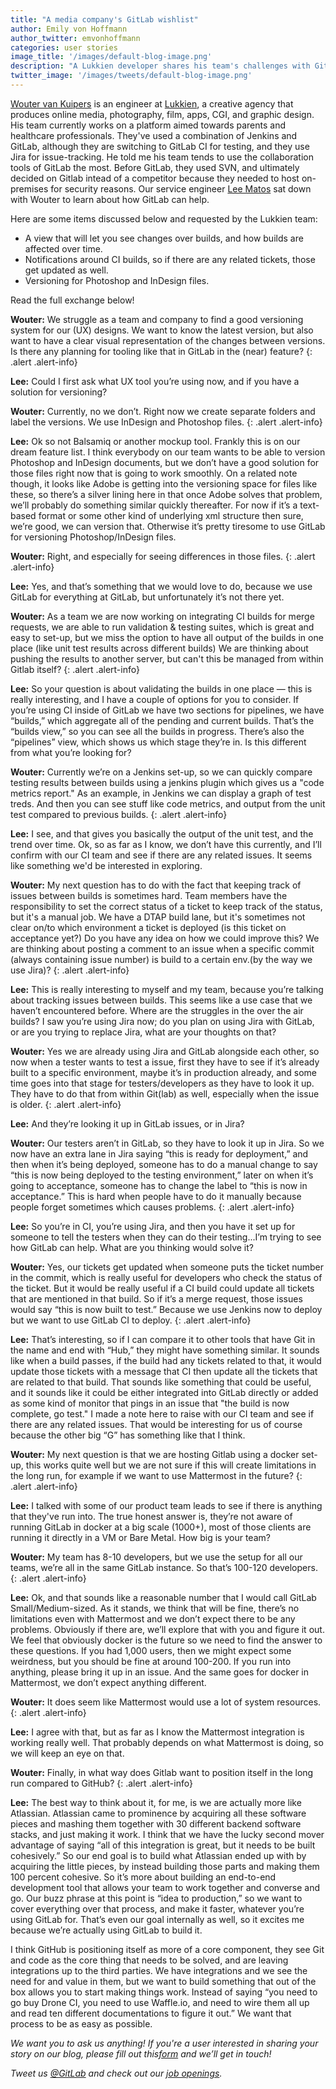 ```yaml
---
title: "A media company's GitLab wishlist"
author: Emily von Hoffmann
author_twitter: emvonhoffmann
categories: user stories
image_title: '/images/default-blog-image.png'
description: "A Lukkien developer shares his team's challenges with Git and GitLab for their UX designs, and requests a few tweaks they'd find useful."
twitter_image: '/images/tweets/default-blog-image.png'
---
```

[Wouter van Kuipers](https://twitter.com/wvkuipers) is an engineer at [Lukkien](https://www.lukkien.com/en/), a creative agency that produces online media, photography, film, apps, CGI, and graphic design. His team currently works on a platform aimed towards parents and healthcare professionals. They've used a combination of Jenkins and GitLab, although they are switching to GitLab CI for testing, and they use Jira for issue-tracking. He told me his team tends to use the collaboration tools of GitLab the most. Before GitLab, they used SVN, and ultimately decided on Gitlab intead of a competitor because they needed to host on-premises for security reasons. Our service engineer [Lee Matos](https://twitter.com/leematos) sat down with Wouter to learn about how GitLab can help.

Here are some items discussed below and requested by the Lukkien team:

* A view that will let you see changes over builds, and how builds are affected over time.  
* Notifications around CI builds, so if there are any related tickets, those get updated as well. 
* Versioning for Photoshop and InDesign files.

Read the full exchange below!

<!--more-->

**Wouter:** We struggle as a team and company to find a good versioning system for our (UX) designs. We want to know the latest version, but also want to have a clear visual representation of the changes between versions. Is there any planning for tooling like that in GitLab in the (near) feature?
{: .alert .alert-info}

**Lee:** Could I first ask what UX tool you’re using now, and if you have a solution for versioning?

**Wouter:** Currently, no we don’t. Right now we create separate folders and label the versions. We use InDesign and Photoshop files.
{: .alert .alert-info}

**Lee:** Ok so not Balsamiq or another mockup tool. Frankly this is on our dream feature list. I think everybody on our team wants to be able to version Photoshop and InDesign documents, but we don’t have a good solution for those files right now that is going to work smoothly.  On a related note though, it looks like Adobe is getting into the versioning space for files like these, so there’s a silver lining here in that once Adobe solves that problem, we’ll probably do something similar quickly thereafter. For now if it’s a text-based format or some other kind of underlying xml structure then sure, we’re good, we can version that. Otherwise it’s pretty tiresome to use GitLab for versioning Photoshop/InDesign files. 

**Wouter:** Right, and especially for seeing differences in those files.
{: .alert .alert-info}

**Lee:** Yes, and that’s something that we would love to do, because we use GitLab for everything at GitLab, but unfortunately it’s not there yet. 

**Wouter:** As a team we are now working on integrating CI builds for merge requests, we are able to run validation & testing suites, which is great and easy to set-up, but we miss the option to have all output of the builds in one place (like unit test results across different builds) We are thinking about pushing the results to another server, but can't this be managed from within Gitlab itself?
{: .alert .alert-info}

**Lee:** So your question is about validating the builds in one place — this is really interesting, and I have a couple of options for you to consider. If you’re using CI inside of GitLab we have two sections for pipelines, we have “builds,” which aggregate all of the pending and current builds. That’s the “builds view,” so you can see all the builds in progress. There’s also the “pipelines” view, which shows us which stage they’re in. Is this different from what you’re looking for? 

**Wouter:** Currently we’re on a Jenkins set-up, so we can quickly compare testing results between builds using a jenkins plugin which gives us a "code metrics report." As an example, in Jenkins we can display a graph of test treds. And then you can see stuff like code metrics, and output from the unit test compared to previous builds.
{: .alert .alert-info}

**Lee:**  I see, and that gives you basically the output of the unit test, and the trend over time. Ok, so as far as I know, we don’t have this currently, and I’ll confirm with our CI team and see if there are any related issues. It seems like something we'd be interested in exploring.

**Wouter:** My next question has to do with the fact that keeping track of issues between builds is sometimes hard. Team members have the responsibility to set the correct status of a ticket to keep track of the status, but it's a manual job. We have a DTAP build lane, but it's sometimes not clear on/to which environment a ticket is deployed (is this ticket on acceptance yet?) Do you have any idea on how we could improve this? We are thinking about posting a comment to an issue when a specific commit (always containing issue number) is build to a certain env.(by the way we use Jira)?
{: .alert .alert-info}

**Lee:** This is really interesting to myself and my team, because you’re talking about tracking issues between builds. This seems like a use case that we haven’t encountered before. Where are the struggles in the over the air builds? I saw you’re using Jira now; do you plan on using Jira with GitLab, or are you trying to replace Jira, what are your thoughts on that? 

**Wouter:** Yes we are already using Jira and GitLab alongside each other, so now when a tester wants to test a issue, first they have to see if it’s already built to a specific environment, maybe it’s in production already, and some time goes into that stage for testers/developers as they have to look it up. They have to do that from within Git(lab) as well, especially when the issue is older.
{: .alert .alert-info}

**Lee:** And they’re looking it up in GitLab issues, or in Jira? 

**Wouter:** Our testers aren’t in GitLab, so they have to look it up in Jira. So we now have an extra lane in Jira saying “this is ready for deployment,” and then when it’s being deployed, someone has to do a manual change to say “this is now being deployed to the testing environment,” later on when it’s going to acceptance, someone has to change the label to “this is now in acceptance.” This is hard when people have to do it manually because people forget sometimes which causes problems.
{: .alert .alert-info}

**Lee:** So you’re in CI, you’re using Jira, and then you have it set up for someone to tell the testers when they can do their testing...I’m trying to see how GitLab can help. What are you thinking would solve it? 

**Wouter:** Yes, our tickets get updated when someone puts the ticket number in the commit, which is really useful for developers who check the status of the ticket. But it would be really useful if a CI build could update all tickets that are mentioned in that build. So if it’s a merge request, those issues would say “this is now built to test.” Because we use Jenkins now to deploy but we want to use GitLab CI to deploy.
{: .alert .alert-info}

**Lee:** That’s interesting, so if I can compare it to other tools that have Git in the name and end with “Hub,” they might have something similar. It sounds like when a build passes, if the build had any tickets related to that, it would update those tickets with a message that CI then update all the tickets that are related to that build. That sounds like something that could be useful, and it sounds like it could be either integrated into GitLab directly or added as some kind of monitor that pings in an issue that "the build is now complete, go test." I made a note here to raise with our CI team and see if there are any related issues. That would be interesting for us of course because the other big “G” has something like that I think.  

**Wouter:** My next question is that we are hosting Gitlab using a docker set-up, this works quite well but we are not sure if this will create limitations in the long run, for example if we want to use Mattermost in the future?
{: .alert .alert-info}

**Lee:** I talked with some of our product team leads to see if there is anything that they've run into. The true honest answer is, they’re not aware of running GitLab in docker at a big scale (1000+), most of those clients are running it directly in a VM or Bare Metal. How big is your team?

**Wouter:** My team has 8-10 developers, but we use the setup for all our teams, we’re all in the same GitLab instance. So that’s 100-120 developers.
{: .alert .alert-info}

**Lee:** Ok, and that sounds like a reasonable number that I would call GitLab Small/Medium-sized. As it stands, we think that will be fine, there’s no limitations even with Mattermost and we don’t expect there to be any problems. Obviously if there are, we’ll explore that with you and figure it out. We feel that obviously docker is the future so we need to  find the answer to these questions. If you had 1,000 users, then we might expect some weirdness, but you should be fine at around 100-200. If you run into anything, please bring it up in an issue. And the same goes for docker in Mattermost, we don’t expect anything different. 

**Wouter:** It does seem like Mattermost would use a lot of system resources.
{: .alert .alert-info}

**Lee:** I agree with that, but as far as I know the Mattermost integration is working really well. That probably depends on what Mattermost is doing, so we will keep an eye on that. 

**Wouter:** Finally, in what way does Gitlab want to position itself in the long run compared to GitHub?
{: .alert .alert-info}

**Lee:** The best way to think about it, for me, is we are actually more like Atlassian. Atlassian came to prominence by acquiring all these software pieces and mashing them together with 30 different backend software stacks, and just making it work. I think that we have the lucky second mover advantage of saying “all of this integration is great, but it needs to be built cohesively.” So our end goal is to build what Atlassian ended up with by acquiring the little pieces, by instead building those parts and making them 100 percent cohesive. So it’s more about building an end-to-end development tool that allows your team to work together and converse and go. Our buzz phrase at this point is “idea to production,” so we want to cover everything over that process, and make it faster, whatever you’re using GitLab for. That’s even our goal internally as well, so it excites me because we’re actually using GitLab to build it. 

I think GitHub is positioning itself as more of a core component, they see Git and code as the core thing that needs to be solved, and are leaving integrations up to the third parties. We have integrations and we see the need for and value in them, but we want to build something that out of the box allows you to start making things work. Instead of saying “you need to go buy Drone CI, you need to use Waffle.io, and need to wire them all up and read ten different documentations to figure it out.” We want that process to be as easy as possible. 


_We want you to ask us anything! If you're a user interested in sharing your story on our blog, please fill out this[form]( https://docs.google.com/a/gitlab.com/forms/d/1K8ZTS1QvSSPos6mVh1ol8ZyagInYctX3fb9eglzeK70/edit)  and we’ll get in touch!_

_Tweet us [@GitLab](https://twitter.com/gitlab) and check out our [job openings](https://about.gitlab.com/jobs/)._
